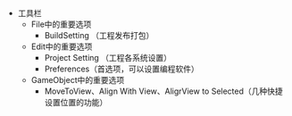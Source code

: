 
- 工具栏
	- File中的重要选项
		- BuildSetting （工程发布打包）
	- Edit中的重要选项
		- Project Setting （工程各系统设置）
		- Preferences（首选项，可以设置编程软件）
	- GameObject中的重要选项
		- MoveToView、Align With View、AligrView to Selected（几种快捷设置位置的功能）
